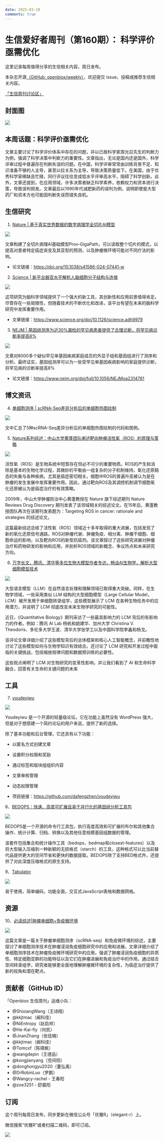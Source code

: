 ```yaml
---
date: 2025-03-10
comments: true
---
```

# 生信爱好者周刊（第160期）： 科学评价亟需优化


这里记录每周值得分享的生信相关内容，周日发布。

本杂志开源[（GitHub: openbiox/weekly）](https://github.com/openbiox/weekly "（GitHub: openbiox/weekly）")，欢迎提交 issue，投稿或推荐生信相关内容。

[「生信周刊讨论区」](https://github.com/openbiox/weekly/discussions "「生信周刊讨论区」")

## 封面图


![](https://files.mdnice.com/user/80107/d4802bf3-a256-473a-94df-2380147b0817.jpg)





## 本周话题：科学评价亟需优化

文章主要讨论了科学评价体系中存在的问题，并以已故科学家周光召先生的判断力为例，强调了科学决策中判断力的重要性。文章指出，无论是国内还是国外，科学评审过程中普遍存在判断失误的问题。在中国，科学评审常常由训练背景不足、知识准备不够的人主导，甚至以拉关系为主导，导致决策质量低下。在美国，由于优秀科学家稀缺且忙碌，同行评议往往变成低水平评审高水平，阻碍了科学创新。此外，文章还提到，在应用领域，许多决策者缺乏科学素养，依赖权力和资本进行决策，导致误判频发。文章最后以1990年代减肥新药的误判为例，说明即使是大型药厂和资本方也可能因判断失误而错失良机。

                      

## 生信研究

1. [Nature | 基于真实世界数据的数字病理学全切片AI模型
](https://mp.weixin.qq.com/s/ghY53qnMR3FNdbzZnpwbqg)


![](https://files.mdnice.com/user/80107/b48e9cfe-f26d-45da-ae21-f750935f26e9.png)

文章构建了全切片病理AI基础模型Prov-GigaPath，可以读取整个切片的模式，以提高对患者特定癌症突变及其亚型的预测，以及肿瘤微环境可能对不同疗法的影响。

- 论文链接：https://doi.org/10.1038/s41586-024-07441-w


2. [Science | 新平台器官水平解析人脑细胞分子结构与连接
](https://mp.weixin.qq.com/s/qUfK9yGu4v5Tb7JQhPMvIw)




![](https://files.mdnice.com/user/80107/5994f5a9-2621-4d84-9387-7057e51d225d.png)



这项研究为脑科学领域提供了一个强大的新工具，其创新性和应用前景值得肯定。尽管存在一些局限性，但随着技术的不断优化和改进，该平台有望在未来的脑科学研究中发挥重要作用。

- 文章链接：https://www.science.org/doi/10.1126/science.adh9979



3. [NEJM | 基因组测序为近30%漏检的罕见病患者提供了合理诊断，将罕见病诊断率提高8%
](https://mp.weixin.qq.com/s/IBQktPABt1CxTQyunTGHFQ)


![](https://files.mdnice.com/user/80107/421d9ef7-c70d-4ba6-9dbf-56ab023cb75a.png)

文章对8000多个疑似罕见单基因疾病家庭成员的外显子组和基因组进行了测序和分析。最终证实，基因组测序可以为一些受罕见单基因疾病影响的家庭提供诊断，将罕见病的诊断率提高8%

- 论文链接：https://www.nejm.org/doi/full/10.1056/NEJMoa2314761

## 博文资讯

4. [单细胞测序 | scRNA-Seq差异分析后的单细胞热图绘制
](https://mp.weixin.qq.com/s/bD0o1cKO5HHRPiDVzhrpgQ)


![](https://files.mdnice.com/user/80107/f0269db9-3d50-4f65-a778-464776604822.png)


文中汇总了5种scRNA-Seq差异分析后的单细胞热图绘制的代码和图例。







5. [Nature系列综述：中山大学黄蓬团队阐述靶向肿瘤活性氧（ROS）的原理与策略
](https://mp.weixin.qq.com/s/-vZNelkOc59Mq-y2Wb_NjQ)


![](https://files.mdnice.com/user/80107/05b54586-8f83-438e-a3bf-15f9775dc3b4.png)


活性氧（ROS）是生物系统中短暂存在但必不可少的重要物质。ROS的产生和消除是基本的生物化学过程，其微妙的平衡由一组复杂的分子机制维持。氧化还原稳态的失衡与各种疾病，尤其是癌症密切相关。细胞中ROS的普遍升高被认为是在肿瘤的发生发展中发挥重要作用。因此，通过靶向ROS及其调控机制调节细胞氧化还原被认为是癌症治疗的有效策略。

2009年，中山大学肿瘤防治中心黄蓬教授在 Nature 旗下综述期刊 Nature Reviews Drug Discovery 期刊发表了该领域相关的综述论文。在15年后，黄蓬教授团队再次在该期刊发表题为：Targeting ROS in cancer: rationale and strategies 的综述论文。

这篇最新综述总结了活性氧（ROS）领域近十多年取得的重大进展，包括发现了新的氧化还原信号通路，ROS对肿瘤代谢、肿瘤免疫、相分离、肿瘤干细胞、细胞命运的影响，以及靶向ROS的新型抗癌剂。该文章探讨了这些研究进展对肿瘤治疗和药物研发的影响和应用，并剖析ROS领域的新概念、争议热点和未来研究方向。

6. [万字长文，腾讯、清华等多位生物大模型作者专访，畅谈AI生物学，解析大型细胞模型技术
](https://mp.weixin.qq.com/s/goJTMDMqw85MiRciBBpYGg)


![](https://files.mdnice.com/user/80107/715a7304-ef2b-43ef-ae04-68f1919e68a1.png)



大型语言模型（LLM）在自然语言处理和理解领域已取得重大突破。同样，在生物学领域，一些采用类似 LLM 结构的大型细胞模型（Large Cellular Model，LCM）被开发用于单细胞转录组学，这些模型展示了 LCM 在各种生物任务中的应用潜力，并说明了 LCM 彻底改变未来生物学研究的可能性。

近日，《Quantitative Biology》期刊采访了一些最具影响力的 LCM 背后的有影响力的作者。例如：腾讯 AI Lab 杨帆和姚建华、加州大学 Christina V. Theodoris、多伦多大学王波、清华大学张学工以及中国科学院李鑫和杨戈。

该评论文章详细介绍了这些模型背后的总体框架和核心人工智能概念，并前瞻性地讨论了这些模型如何与生物学知识有效结合。还讨论了 LCM 研究和开发过程中面临的关键挑战，包括缩放规律问题和数据预训练的必要性。

这些观点阐明了 LCM 对生物研究的变革性影响，并让我们看到了 AI 和生命科学融合，回答有关生命的关键问题的未来


## 工具
7. [youdeyiwu
](https://github.com/dafengzhen/youdeyiwu)




![](https://files.mdnice.com/user/80107/9bb8d608-a545-4128-a695-2aaa0168a51b.png)



Youdeyiwu 是一个开源的轻量级论坛，它在功能上虽然没有 WordPress 强大，但是对于想搭建一个简约论坛的用户来说，提供了新的选择。

除了基本功能和后台管理，它还具有以下功能：

- 以匿名方式创建文章

- 设置积分权限和奖励

- 通过标签和版块组组织内容

- 文章审核管理

- 动态权限管理
- 项目链接：https://github.com/dafengzhen/youdeyiwu



8、[BEDOPS｜快速、高度可扩展且易于并行化的基因组分析工具包](https://bedops.readthedocs.io/en/latest/index.html "BEDOPS｜快速、高度可扩展且易于并行化的基因组分析工具包")



![](https://files.mdnice.com/user/80107/fa526f02-523f-4975-bc96-35014372133d.png)


BEDOPS是一个开源的命令行工具包，执行高度高效和可扩展的布尔和其他集合操作、统计计算、归档、转换以及其他任意规模基因组数据的管理。

该套件包括集合和统计操作工具（bedops、bedmap和closest-features）以及将大型输入压缩到一种新颖的无损格式（starch）的工具，这种格式可以比当前替代品提供更大的空间节省和更快的数据提取。BEDOPS除了支持BED格式外，还提供了对此深度压缩格式的原生支持。

9、[Tabulator](https://tabulator.info/ "Tabulator")



![](https://files.mdnice.com/user/80107/0c5fc954-e1c4-4733-a138-2ab81079bfc5.png)



易于使用，简单编码，功能全面，交互式JavaScript表格和数据网格。
## 资源

10、[必读综述|肿瘤单细胞+免疫微环境](https://mp.weixin.qq.com/s/TgrWGMpeR5-W6H5ty89yXA)



![](https://files.mdnice.com/user/80107/69a3c014-5063-490e-88c8-baec09dd60aa.png)


这篇文章是一篇关于肿瘤单细胞测序（scRNA-seq）和免疫微环境的综述，主要探讨了单细胞测序技术在肿瘤浸润免疫细胞研究中的应用和进展。文章详细介绍了单细胞测序技术在肿瘤免疫微环境研究中的应用，强调了肿瘤浸润免疫细胞的异质性、特定细胞亚群的功能特征以及它们在肿瘤进展和免疫治疗中的作用。通过结合空间转录组学，研究者能够更全面地理解肿瘤微环境的复杂性，为癌症治疗提供了新的视角和潜在靶点。


## 贡献者（GitHub ID）
「Openbiox 生信周刊」运维小队：

- @ShixiangWang（王诗翔）
- @kkjtmac（阚科佳）
- @NiEntropy（赵启祥）
- @He-Kai-fly（何凯）
- @JnanZhang（张佳楠）
- @kkjtmac（阚科佳）
- @Tomcxf（陈啸枫）
- @wangdepin（王德品）
- @kongjianyang（空间阳）
- @donghongyu2020（董弘禹）
- @DrRobinLuo（罗鹏）
- @Wangcy-rachel - 王春阳
- @zoe3251 - 舒晨阳
 


## 订阅
这个周刊每周日发布，同步更新在微信公众号「优雅R」（elegant-r）上。

微信搜索“优雅R”或者扫描二维码，即可订阅。

![](https://files.mdnice.com/user/80107/49b94363-6ce9-4fc8-83b9-f66cd88f7d86.png)
